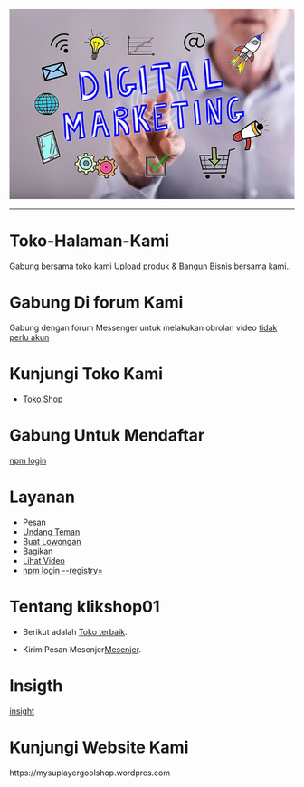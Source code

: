 ![img](https://github.com/Buat-Halaman-Bisnis-Kamu/Toko-Halaman-Kami/blob/master/Image/images.jpeg)

----



# Toko-Halaman-Kami
Gabung bersama toko kami Upload produk &amp; Bangun Bisnis bersama kami..

# Gabung Di forum Kami

Gabung dengan forum Messenger untuk melakukan obrolan video
[tidak perlu akun](https://msngr.com/3XDDyHuhZ3_ZgIbQ?funnel_session_id=_ab128ee6-7931-476d-9c8f-c6f4cf119473)

# Kunjungi Toko Kami

- [ Toko Shop ](https://business.facebook.com/klikshop01/shop/?rt=19)

# Gabung Untuk Mendaftar
[npm login](https://npm.pkg.github.com/)

# Layanan

- [Pesan](https://npm.pkg.github.com/m.me/tikakripik.tikakripik)
- [Undang Teman](https://m.facebook.com/send_page_invite/?pageid=113984427014056)
- [Buat Lowongan](https://m.facebook.com/job_opening/composer/?page_id=113984427014056&source=page_more_menu&ref=bookmarks)
- [Bagikan](https://m.facebook.com/sharer.php?sid=113984427014056&referrer=pages_feed&ref=bookmarks)
- [Lihat Video](http://www.facebook.com/story.php?story_fbid=155486129530552&id=113984427014056&scmts=scwspsdd&extid=L4KSMYVC4qHujUH0)
- [npm login --registry=](https://npm.pkg.github.com/m.me/tikakripik.tikakripik)
# Tentang klikshop01

- <p>Berikut adalah <a href="https://facebook.Com/klikshop01/" title="Halaman terbaik" target="_blank">Toko terbaik</a>.</p>
- <p>Kirim Pesan Mesenjer<a href="https://m.me/tikakripik.tikakripik/" title="kirim Pesan" target="_blank">Mesenjer</a>.<p/>


# Insigth

[insight](https://github.com/Buat-Halaman-Bisnis-Kamu/Toko-Halaman-Kami/blob/master/Facebook%20Insights%20Data%20Export%20-%20Agen%20Shop%20Online%20-%202020-07-29.csv)

<div>
<div class="fb-customerchat"
 page_id="<113984427014056>">
</div>
<div>
<h1>Kunjungi Website Kami</h1>
<div>
https://mysuplayergoolshop.wordpres.com
</div>
